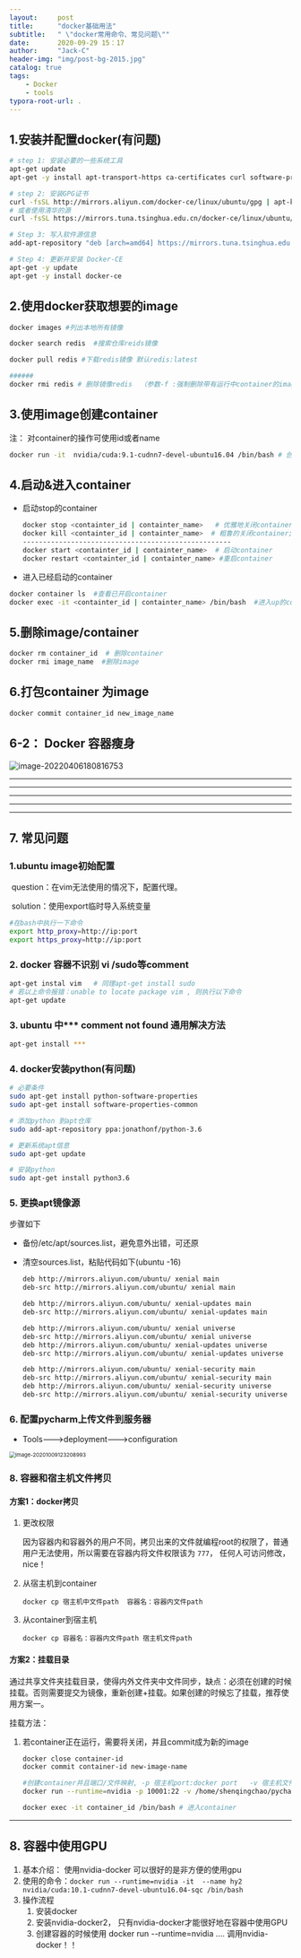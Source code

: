 ```yaml
---
layout:     post
title:      "docker基础用法"
subtitle:   " \"docker常用命令、常见问题\""
date:       2020-09-29 15：17
author:     "Jack-C"
header-img: "img/post-bg-2015.jpg"
catalog: true
tags:
    - Docker
    - tools
typora-root-url: .
---
```




## 1.安装并配置docker(有问题)

~~~bash
# step 1: 安装必要的一些系统工具
apt-get update
apt-get -y install apt-transport-https ca-certificates curl software-properties-common

# step 2: 安装GPG证书
curl -fsSL http://mirrors.aliyun.com/docker-ce/linux/ubuntu/gpg | apt-key add -
# 或者使用清华的源
curl -fsSL https://mirrors.tuna.tsinghua.edu.cn/docker-ce/linux/ubuntu/gpg | apt-key add -

# Step 3: 写入软件源信息
add-apt-repository "deb [arch=amd64] https://mirrors.tuna.tsinghua.edu.cn/docker-ce/linux/ubuntu $(lsb_release -cs) stable"

# Step 4: 更新并安装 Docker-CE
apt-get -y update
apt-get -y install docker-ce
~~~



## 2.使用docker获取想要的image

~~~bash
docker images #列出本地所有镜像

docker search redis  #搜索仓库reids镜像

docker pull redis #下载redis镜像 默认redis:latest

######
docker rmi redis # 删除镜像redis  （参数-f :强制删除带有运行中container的image）
~~~



## 3.使用image创建container

注： 对container的操作可使用id或者name

~~~bash
docker run -it  nvidia/cuda:9.1-cudnn7-devel-ubuntu16.04 /bin/bash # 创建并启动container， image形如：REPOSITORY:TAG  
~~~



## 4.启动&进入container

- 启动stop的container

  ~~~bash
  docker stop <containter_id | containter_name>   # 优雅地关闭container
  docker kill <containter_id | containter_name>  # 粗鲁的关闭container; stop给与一定的关闭时间交由容器自己保存状态，kill直接关闭容器
  ----------------------------------------------------
  docker start <containter_id | containter_name>  # 启动container
  docker restart <containter_id | containter_name> #重启container
  ~~~

  

- 进入已经启动的container

~~~bash
docker container ls  #查看已开启container
docker exec -it <containter_id | containter_name> /bin/bash  #进入up的container，并通过sh交互，# -it： 指定伪终端，可以交互
~~~

## 5.删除image/container

~~~bash
docker rm container_id  # 删除container
docker rmi image_name  #删除image
~~~

## 6.打包container 为image

~~~bash
docker commit container_id new_image_name
~~~



## 6-2： Docker 容器瘦身

![image-20220406180816753](/../img\2020-09-29-docker\image-20220406180816753.png)

------

----

----

----

----



## 7. 常见问题

### 1.ubuntu image初始配置

​	question：在vim无法使用的情况下，配置代理。

​	solution：使用export临时导入系统变量

~~~bash
#在bash中执行一下命令
export http_proxy=http://ip:port
export https_proxy=http://ip:port
~~~



### 2. docker 容器不识别 vi /sudo等comment

~~~bash
apt-get instal vim   # 同理apt-get install sudo
# 若以上命令报错：unable to locate package vim , 则执行以下命令
apt-get update  
~~~



### 3. ubuntu 中*** comment not found 通用解决方法

~~~bash
apt-get install ***
~~~



### 4. docker安装python(有问题)

~~~bash
# 必要条件
sudo apt-get install python-software-properties  
sudo apt-get install software-properties-common

# 添加python 到apt仓库
sudo add-apt-repository ppa:jonathonf/python-3.6

# 更新系统apt信息
sudo apt-get update

# 安装python
sudo apt-get install python3.6
~~~

### 5. 更换apt镜像源

步骤如下

* 备份/etc/apt/sources.list，避免意外出错，可还原

* 清空sources.list，粘贴代码如下(ubuntu -16)

  ~~~bash
  deb http://mirrors.aliyun.com/ubuntu/ xenial main
  deb-src http://mirrors.aliyun.com/ubuntu/ xenial main
  
  deb http://mirrors.aliyun.com/ubuntu/ xenial-updates main
  deb-src http://mirrors.aliyun.com/ubuntu/ xenial-updates main
  
  deb http://mirrors.aliyun.com/ubuntu/ xenial universe
  deb-src http://mirrors.aliyun.com/ubuntu/ xenial universe
  deb http://mirrors.aliyun.com/ubuntu/ xenial-updates universe
  deb-src http://mirrors.aliyun.com/ubuntu/ xenial-updates universe
  
  deb http://mirrors.aliyun.com/ubuntu/ xenial-security main
  deb-src http://mirrors.aliyun.com/ubuntu/ xenial-security main
  deb http://mirrors.aliyun.com/ubuntu/ xenial-security universe
  deb-src http://mirrors.aliyun.com/ubuntu/ xenial-security universe
  ~~~

### 6. 配置pycharm上传文件到服务器

* Tools--->deployment--->configuration

<img src="C:\Users\qingc\AppData\Roaming\Typora\typora-user-images\image-20201009123208993.png" alt="image-20201009123208993" style="zoom:67%;" />



### 8. 容器和宿主机文件拷贝

#### 方案1：docker拷贝

1. 更改权限

   因为容器内和容器外的用户不同，拷贝出来的文件就编程root的权限了，普通用户无法使用，所以需要在容器内将文件权限该为 `777`， 任何人可访问修改，nice！

2. 从宿主机到container

   ```shell
   docker cp 宿主机中文件path  容器名：容器内文件path
   ```

   

3. 从container到宿主机

   ```shell
   docker cp 容器名：容器内文件path 宿主机文件path 
   ```

   

#### 方案2：挂载目录

通过共享文件夹挂载目录，使得内外文件夹中文件同步，缺点：必须在创建的时候挂载。否则需要提交为镜像，重新创建+挂载。如果创建的时候忘了挂载，推荐使用方案一。

挂载方法：

1. 若container正在运行，需要将关闭，并且commit成为新的image

   ~~~bash
   docker close container-id
   docker commit container-id new-image-name
   
   #创建container并且端口/文件映射, -p 宿主机port:docker port   -v 宿主机文件路径：docker文件路径(如果不存在会自动创建)
   docker run --runtime=nvidia -p 10001:22 -v /home/shenqingchao/pycharmProjects/docker-remote:/path_indocker  -it -d --name 自定义一个名字 nvidia/cuda:10.1-cudnn7-devel-ubuntu16.04-sqc   
   
   docker exec -it container_id /bin/bash # 进入container
   
   ~~~





----

## 8. 容器中使用GPU

1. 基本介绍： 使用nvidia-docker 可以很好的是非方便的使用gpu
2. 使用的命令：`docker run --runtime=nvidia -it  --name hy2 nvidia/cuda:10.1-cudnn7-devel-ubuntu16.04-sqc /bin/bash`
3. 操作流程
   1. 安装docker
   2. 安装nvidia-docker2， 只有nvidia-docker才能很好地在容器中使用GPU
   3. 创建容器的时候使用  docker run --runtime=nvidia .... 调用nvidia-docker！！

